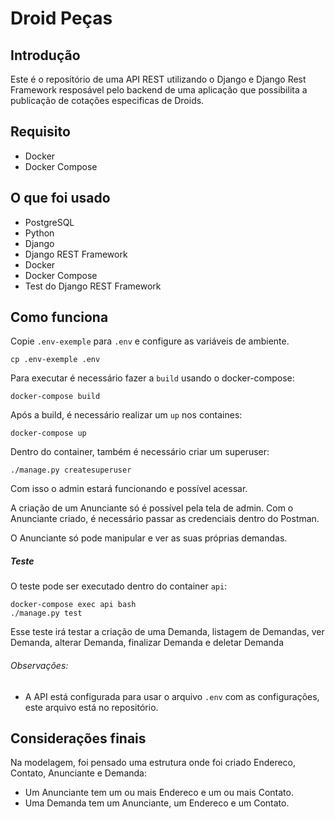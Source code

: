# Droid Peças

## Introdução

Este é o repositório de uma API REST utilizando o Django e Django Rest Framework resposável pelo backend de uma aplicação que possibilita a publicação de cotações especificas de Droids.

## Requisito

* Docker
* Docker Compose

## O que foi usado

* PostgreSQL
* Python
* Django
* Django REST Framework
* Docker
* Docker Compose
* Test do Django REST Framework

## Como funciona

Copie `.env-exemple` para `.env` e configure as variáveis de ambiente.

```shell
cp .env-exemple .env
```

Para executar é necessário fazer a `build` usando o docker-compose:

```
docker-compose build
```

Após a build, é necessário realizar um `up` nos containes:

```
docker-compose up
```

Dentro do container, também é necessário criar um superuser:

```
./manage.py createsuperuser
```

Com isso o admin estará funcionando e possível acessar.

A criação de um Anunciante só é possível pela tela de admin. Com o Anunciante criado, é necessário passar as credenciais dentro do Postman.

O Anunciante só pode manipular e ver as suas próprias demandas.

##### Teste

O teste pode ser executado dentro do container `api`:

```
docker-compose exec api bash
./manage.py test
```

Esse teste irá testar a criação de uma Demanda, listagem de Demandas, ver Demanda, alterar Demanda, finalizar Demanda e deletar Demanda

###### Observações:

* A API está configurada para usar o arquivo `.env` com as configurações, este arquivo está no repositório.

## Considerações finais

Na modelagem, foi pensado uma estrutura onde foi criado Endereco, Contato, Anunciante e Demanda:

* Um Anunciante tem um ou mais Endereco e um ou mais Contato.
* Uma Demanda tem um Anunciante, um Endereco e um Contato.